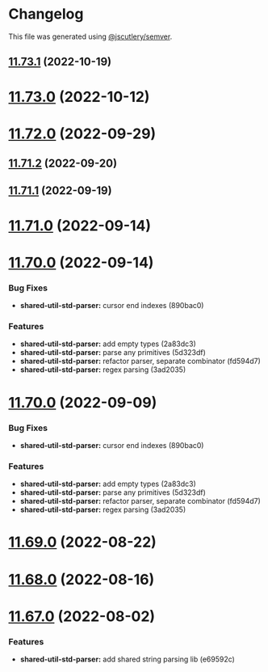 # Changelog

This file was generated using [@jscutlery/semver](https://github.com/jscutlery/semver).

## [11.73.1](https://github.com/brandingbrand/flagship/compare/v11.73.0...v11.73.1) (2022-10-19)



# [11.73.0](https://github.com/brandingbrand/flagship/compare/v11.72.0...v11.73.0) (2022-10-12)



# [11.72.0](https://github.com/brandingbrand/flagship/compare/v11.71.2...v11.72.0) (2022-09-29)



## [11.71.2](https://github.com/brandingbrand/flagship/compare/v11.71.1...v11.71.2) (2022-09-20)



## [11.71.1](https://github.com/brandingbrand/flagship/compare/v11.71.0...v11.71.1) (2022-09-19)



# [11.71.0](https://github.com/brandingbrand/flagship/compare/v11.70.0...v11.71.0) (2022-09-14)



# [11.70.0](https://github.com/brandingbrand/flagship/compare/v11.69.0...v11.70.0) (2022-09-14)


### Bug Fixes

* **shared-util-std-parser:** cursor end indexes (890bac0)


### Features

* **shared-util-std-parser:** add empty types (2a83dc3)
* **shared-util-std-parser:** parse any primitives (5d323df)
* **shared-util-std-parser:** refactor parser, separate combinator (fd594d7)
* **shared-util-std-parser:** regex parsing (3ad2035)



# [11.70.0](https://github.com/brandingbrand/flagship/compare/v11.69.0...v11.70.0) (2022-09-09)


### Bug Fixes

* **shared-util-std-parser:** cursor end indexes (890bac0)


### Features

* **shared-util-std-parser:** add empty types (2a83dc3)
* **shared-util-std-parser:** parse any primitives (5d323df)
* **shared-util-std-parser:** refactor parser, separate combinator (fd594d7)
* **shared-util-std-parser:** regex parsing (3ad2035)



# [11.69.0](https://github.com/brandingbrand/flagship/compare/v11.68.0...v11.69.0) (2022-08-22)



# [11.68.0](https://github.com/brandingbrand/flagship/compare/v11.67.0...v11.68.0) (2022-08-16)



# [11.67.0](https://github.com/brandingbrand/flagship/compare/v11.66.0...v11.67.0) (2022-08-02)


### Features

* **shared-util-std-parser:** add shared string parsing lib (e69592c)
